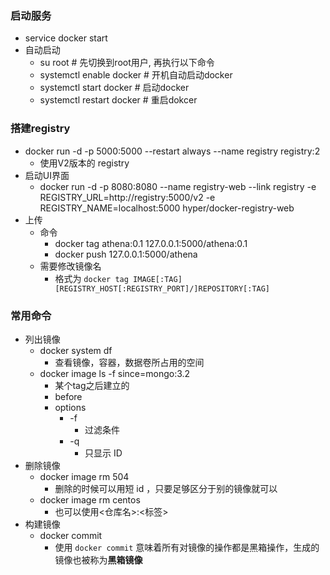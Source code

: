 ### 启动服务

* service docker start
* 自动启动
  * su root 				# 先切换到root用户, 再执行以下命令
  * systemctl enable docker   # 开机自动启动docker
  * systemctl start docker       # 启动docker
  * systemctl restart docker   # 重启dokcer





### 搭建registry

* docker run -d -p 5000:5000 --restart always --name registry registry:2
  * 使用V2版本的 registry
* 启动UI界面
  * docker run -d -p 8080:8080 --name registry-web --link registry -e REGISTRY_URL=http://registry:5000/v2 -e REGISTRY_NAME=localhost:5000 hyper/docker-registry-web 
* 上传
  * 命令
    * docker tag athena:0.1 127.0.0.1:5000/athena:0.1
    * docker push 127.0.0.1:5000/athena
  * 需要修改镜像名
    * 格式为 `docker tag IMAGE[:TAG] [REGISTRY_HOST[:REGISTRY_PORT]/]REPOSITORY[:TAG]`







### 常用命令

* 列出镜像
  * docker system df
    * 查看镜像，容器，数据卷所占用的空间
  * docker image ls -f since=mongo:3.2
    * 某个tag之后建立的
    * before
    * options
      * -f 
        * 过滤条件
      * -q
        * 只显示 ID
* 删除镜像
  * docker image rm 504
    * 删除的时候可以用短 id ，只要足够区分于别的镜像就可以 
  * docker image rm centos
    * 也可以使用<仓库名>:<标签>
* 构建镜像
  * docker  commit
    * 使用 `docker commit` 意味着所有对镜像的操作都是黑箱操作，生成的镜像也被称为**黑箱镜像**